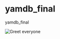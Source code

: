 # yamdb_final
yamdb_final

![Greet everyone](https://github.com/Ker-r/yamdb_final/blob/master/.github/workflows/yamdb_workflow.yml/badge.svg)
